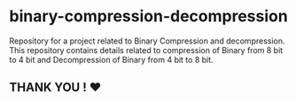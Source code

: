 # binary-compression-decompression
Repository for a project related to Binary Compression and decompression. This repository contains details related to compression of Binary from 8 bit to 4 bit and Decompression of Binary from 4 bit to 8 bit.

## THANK YOU ! :heart:
